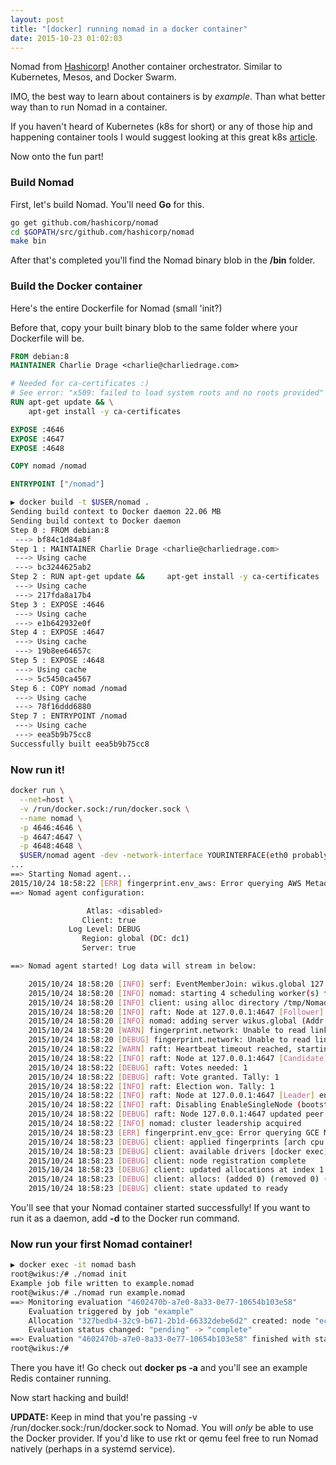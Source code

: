 ```yaml
---
layout: post
title: "[docker] running nomad in a docker container" 
date: 2015-10-23 01:02:03
---
```


Nomad from [Hashicorp](http://github.com/hashicorp/nomad)! Another container orchestrator. Similar to Kubernetes, Mesos, and Docker Swarm.

IMO, the best way to learn about containers is by _example_. Than what better way than to run Nomad in a container.

If you haven't heard of Kubernetes (k8s for short) or any of those hip and happening container tools I would suggest looking at this great k8s [article](https://labs.ctl.io/what-is-kubernetes-and-how-to-use-it/).

Now onto the fun part!

### Build Nomad 

First, let's build Nomad. You'll need __Go__ for this.

```bash
go get github.com/hashicorp/nomad
cd $GOPATH/src/github.com/hashicorp/nomad
make bin
```

After that's completed you'll find the Nomad binary blob in the __/bin__ folder.

### Build the Docker container

Here's the entire Dockerfile for Nomad (small 'init?)

Before that, copy your built binary blob to the same folder where your Dockerfile will be.


```Dockerfile
FROM debian:8
MAINTAINER Charlie Drage <charlie@charliedrage.com>

# Needed for ca-certificates :)
# See error: "x509: failed to load system roots and no roots provided"
RUN apt-get update && \
    apt-get install -y ca-certificates

EXPOSE :4646
EXPOSE :4647
EXPOSE :4648

COPY nomad /nomad

ENTRYPOINT ["/nomad"]
```

```bash
▶ docker build -t $USER/nomad .
Sending build context to Docker daemon 22.06 MB
Sending build context to Docker daemon 
Step 0 : FROM debian:8
 ---> bf84c1d84a8f
Step 1 : MAINTAINER Charlie Drage <charlie@charliedrage.com>
 ---> Using cache
 ---> bc3244625ab2
Step 2 : RUN apt-get update &&     apt-get install -y ca-certificates
 ---> Using cache
 ---> 217fda8a17b4
Step 3 : EXPOSE :4646
 ---> Using cache
 ---> e1b642932e0f
Step 4 : EXPOSE :4647
 ---> Using cache
 ---> 19b8ee64657c
Step 5 : EXPOSE :4648
 ---> Using cache
 ---> 5c5450ca4567
Step 6 : COPY nomad /nomad
 ---> Using cache
 ---> 78f16ddd6880
Step 7 : ENTRYPOINT /nomad
 ---> Using cache
 ---> eea5b9b75cc8
Successfully built eea5b9b75cc8
```

### Now run it!

```bash
docker run \
  --net=host \
  -v /run/docker.sock:/run/docker.sock \
  --name nomad \
  -p 4646:4646 \
  -p 4647:4647 \
  -p 4648:4648 \
  $USER/nomad agent -dev -network-interface YOURINTERFACE(eth0 probably)
...
==> Starting Nomad agent...
2015/10/24 18:58:22 [ERR] fingerprint.env_aws: Error querying AWS Metadata URL, skipping
==> Nomad agent configuration:

                 Atlas: <disabled>
                Client: true
             Log Level: DEBUG
                Region: global (DC: dc1)
                Server: true

==> Nomad agent started! Log data will stream in below:

    2015/10/24 18:58:20 [INFO] serf: EventMemberJoin: wikus.global 127.0.0.1
    2015/10/24 18:58:20 [INFO] nomad: starting 4 scheduling worker(s) for [service batch _core]
    2015/10/24 18:58:20 [INFO] client: using alloc directory /tmp/NomadClient032777845
    2015/10/24 18:58:20 [INFO] raft: Node at 127.0.0.1:4647 [Follower] entering Follower state
    2015/10/24 18:58:20 [INFO] nomad: adding server wikus.global (Addr: 127.0.0.1:4647) (DC: dc1)
    2015/10/24 18:58:20 [WARN] fingerprint.network: Unable to read link speed from /sys/class/net/wlan0/speed
    2015/10/24 18:58:20 [DEBUG] fingerprint.network: Unable to read link speed; setting to default 100
    2015/10/24 18:58:22 [WARN] raft: Heartbeat timeout reached, starting election
    2015/10/24 18:58:22 [INFO] raft: Node at 127.0.0.1:4647 [Candidate] entering Candidate state
    2015/10/24 18:58:22 [DEBUG] raft: Votes needed: 1
    2015/10/24 18:58:22 [DEBUG] raft: Vote granted. Tally: 1
    2015/10/24 18:58:22 [INFO] raft: Election won. Tally: 1
    2015/10/24 18:58:22 [INFO] raft: Node at 127.0.0.1:4647 [Leader] entering Leader state
    2015/10/24 18:58:22 [INFO] raft: Disabling EnableSingleNode (bootstrap)
    2015/10/24 18:58:22 [DEBUG] raft: Node 127.0.0.1:4647 updated peer set (2): [127.0.0.1:4647]
    2015/10/24 18:58:22 [INFO] nomad: cluster leadership acquired
    2015/10/24 18:58:23 [ERR] fingerprint.env_gce: Error querying GCE Metadata URL, skipping
    2015/10/24 18:58:23 [DEBUG] client: applied fingerprints [arch cpu host memory storage network]
    2015/10/24 18:58:23 [DEBUG] client: available drivers [docker exec]
    2015/10/24 18:58:23 [DEBUG] client: node registration complete
    2015/10/24 18:58:23 [DEBUG] client: updated allocations at index 1 (0 allocs)
    2015/10/24 18:58:23 [DEBUG] client: allocs: (added 0) (removed 0) (updated 0) (ignore 0)
    2015/10/24 18:58:23 [DEBUG] client: state updated to ready

```
You'll see that your Nomad container started successfully! If you want to run it as a daemon, add __-d__ to the Docker run command.

### Now run your first Nomad container!

```bash
▶ docker exec -it nomad bash
root@wikus:/# ./nomad init
Example job file written to example.nomad
root@wikus:/# ./nomad run example.nomad 
==> Monitoring evaluation "4602470b-a7e0-8a33-0e77-10654b103e58"
    Evaluation triggered by job "example"
    Allocation "327bedb4-32c9-b671-2b1d-66332debe6d2" created: node "ec84f514-9ce6-046f-bc1b-6b04d9a8c83b", group "cache"
    Evaluation status changed: "pending" -> "complete"
==> Evaluation "4602470b-a7e0-8a33-0e77-10654b103e58" finished with status "complete"
root@wikus:/# 
```

There you have it! Go check out __docker ps -a__ and you'll see an example Redis container running.

Now start hacking and build!

__UPDATE:__ Keep in mind that you're passing -v /run/docker.sock:/run/docker.sock to Nomad. You will _only_ be able to use the Docker provider. If you'd like to use rkt or qemu feel free to run Nomad natively (perhaps in a systemd service).
